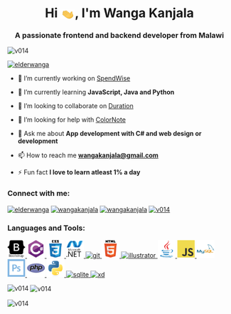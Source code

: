 <h1 align="center">Hi <img align="center" src="https://github.com/V014/V014/blob/master/wave.gif" alt="v014" height="22" width="32" /></a>, I'm Wanga Kanjala</h1>
<h3 align="center">A passionate frontend and backend developer from Malawi</h3>


<p align="left"> <img src="https://komarev.com/ghpvc/?username=v014&label=Profile%20views&color=0e75b6&style=flat" alt="v014" /> </p>

<p align="left"> <a href="https://twitter.com/elderwanga" target="blank"><img src="https://img.shields.io/twitter/follow/elderwanga?logo=twitter&style=for-the-badge" alt="elderwanga" /></a> </p>

- 🔭 I’m currently working on [SpendWise](https://github.com/V014/SpendWise_MoneyTracker)

- 🌱 I’m currently learning **JavaScript, Java and Python**

- 👯 I’m looking to collaborate on [Duration](https://github.com/V014/Duration)

- 🤝 I’m looking for help with [ColorNote](https://github.com/V014/colorNote)

- 💬 Ask me about **App development with C# and web design or development**

- 📫 How to reach me **wangakanjala@gmail.com**

- ⚡ Fun fact **I love to learn atleast 1% a day**

<h3 align="left">Connect with me:</h3>
<p align="left">
<a href="https://twitter.com/elderwanga" target="blank"><img align="center" src="https://raw.githubusercontent.com/rahuldkjain/github-profile-readme-generator/master/src/images/icons/Social/twitter.svg" alt="elderwanga" height="30" width="40" /></a>
<a href="https://fb.com/wangakanjala" target="blank"><img align="center" src="https://raw.githubusercontent.com/rahuldkjain/github-profile-readme-generator/master/src/images/icons/Social/facebook.svg" alt="wangakanjala" height="30" width="40" /></a>
<a href="https://instagram.com/wangakanjala" target="blank"><img align="center" src="https://raw.githubusercontent.com/rahuldkjain/github-profile-readme-generator/master/src/images/icons/Social/instagram.svg" alt="wangakanjala" height="30" width="40" /></a>
<a href="https://www.youtube.com/c/v014" target="blank"><img align="center" src="https://raw.githubusercontent.com/rahuldkjain/github-profile-readme-generator/master/src/images/icons/Social/youtube.svg" alt="v014" height="30" width="40" /></a>
</p>

<h3 align="left">Languages and Tools:</h3>
<p align="left"> <a href="https://getbootstrap.com" target="_blank" rel="noreferrer"> <img src="https://raw.githubusercontent.com/devicons/devicon/master/icons/bootstrap/bootstrap-plain-wordmark.svg" alt="bootstrap" width="40" height="40"/> </a> <a href="https://www.w3schools.com/cs/" target="_blank" rel="noreferrer"> <img src="https://raw.githubusercontent.com/devicons/devicon/master/icons/csharp/csharp-original.svg" alt="csharp" width="40" height="40"/> </a> <a href="https://www.w3schools.com/css/" target="_blank" rel="noreferrer"> <img src="https://raw.githubusercontent.com/devicons/devicon/master/icons/css3/css3-original-wordmark.svg" alt="css3" width="40" height="40"/> </a> <a href="https://dotnet.microsoft.com/" target="_blank" rel="noreferrer"> <img src="https://raw.githubusercontent.com/devicons/devicon/master/icons/dot-net/dot-net-original-wordmark.svg" alt="dotnet" width="40" height="40"/> </a> <a href="https://git-scm.com/" target="_blank" rel="noreferrer"> <img src="https://www.vectorlogo.zone/logos/git-scm/git-scm-icon.svg" alt="git" width="40" height="40"/> </a> <a href="https://www.w3.org/html/" target="_blank" rel="noreferrer"> <img src="https://raw.githubusercontent.com/devicons/devicon/master/icons/html5/html5-original-wordmark.svg" alt="html5" width="40" height="40"/> </a> <a href="https://www.adobe.com/in/products/illustrator.html" target="_blank" rel="noreferrer"> <img src="https://www.vectorlogo.zone/logos/adobe_illustrator/adobe_illustrator-icon.svg" alt="illustrator" width="40" height="40"/> </a> <a href="https://www.java.com" target="_blank" rel="noreferrer"> <img src="https://raw.githubusercontent.com/devicons/devicon/master/icons/java/java-original.svg" alt="java" width="40" height="40"/> </a> <a href="https://developer.mozilla.org/en-US/docs/Web/JavaScript" target="_blank" rel="noreferrer"> <img src="https://raw.githubusercontent.com/devicons/devicon/master/icons/javascript/javascript-original.svg" alt="javascript" width="40" height="40"/> </a> <a href="https://www.mysql.com/" target="_blank" rel="noreferrer"> <img src="https://raw.githubusercontent.com/devicons/devicon/master/icons/mysql/mysql-original-wordmark.svg" alt="mysql" width="40" height="40"/> </a> <a href="https://www.photoshop.com/en" target="_blank" rel="noreferrer"> <img src="https://raw.githubusercontent.com/devicons/devicon/master/icons/photoshop/photoshop-line.svg" alt="photoshop" width="40" height="40"/> </a> <a href="https://www.php.net" target="_blank" rel="noreferrer"> <img src="https://raw.githubusercontent.com/devicons/devicon/master/icons/php/php-original.svg" alt="php" width="40" height="40"/> </a> <a href="https://www.python.org" target="_blank" rel="noreferrer"> <img src="https://raw.githubusercontent.com/devicons/devicon/master/icons/python/python-original.svg" alt="python" width="40" height="40"/> </a> <a href="https://www.sqlite.org/" target="_blank" rel="noreferrer"> <img src="https://www.vectorlogo.zone/logos/sqlite/sqlite-icon.svg" alt="sqlite" width="40" height="40"/> </a> <a href="https://www.adobe.com/products/xd.html" target="_blank" rel="noreferrer"> <img src="https://cdn.worldvectorlogo.com/logos/adobe-xd.svg" alt="xd" width="40" height="40"/> </a> </p>

<p><img align="left" src="https://github-readme-stats.vercel.app/api/top-langs?username=v014&show_icons=true&locale=en&layout=compact" alt="v014" /></p>

<p>&nbsp;<img align="center" src="https://github-readme-stats.vercel.app/api?username=v014&show_icons=true&locale=en" alt="v014" /></p>

<p><img align="center" src="https://github-readme-streak-stats.herokuapp.com/?user=v014&" alt="v014" /></p>

